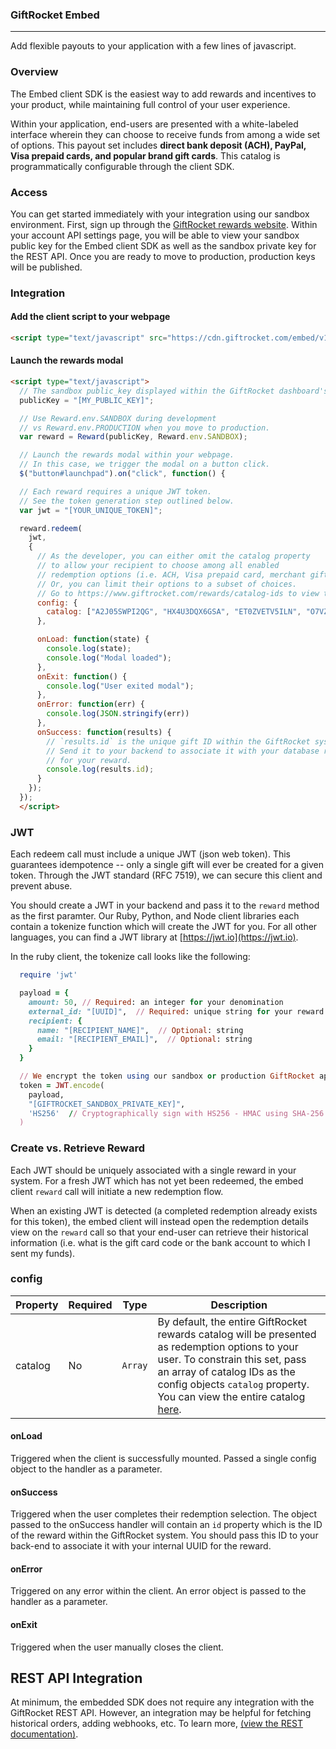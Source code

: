 ### GiftRocket Embed
-----

Add flexible payouts to your application with a few lines of javascript.

### Overview

The Embed client SDK is the easiest way to add rewards and incentives to your product, while maintaining full control of your user experience.  

Within your application, end-users are presented with a white-labeled interface wherein they can choose to receive funds from among a wide set of options. This payout set includes <b>direct bank deposit (ACH), PayPal, Visa prepaid cards, and popular brand gift cards</b>. This catalog is programmatically configurable through the client SDK.


### Access

You can get started immediately with your integration using our sandbox environment. First, sign up through the [GiftRocket rewards website](https://www.giftrocket.com/rewards/).  Within your account API settings page, you will be able to view your sandbox public key for the Embed client SDK as well as the sandbox private key for the REST API. Once you are ready to move to production, production keys will be published.


### Integration


#### Add the client script to your webpage

```html
<script type="text/javascript" src="https://cdn.giftrocket.com/embed/v1/client.js" />
```

#### Launch the rewards modal

```html
<script type="text/javascript">
  // The sandbox public_key displayed within the GiftRocket dashboard's API settings tab.
  publicKey = "[MY_PUBLIC_KEY]";

  // Use Reward.env.SANDBOX during development
  // vs Reward.env.PRODUCTION when you move to production.
  var reward = Reward(publicKey, Reward.env.SANDBOX);

  // Launch the rewards modal within your webpage.
  // In this case, we trigger the modal on a button click.
  $("button#launchpad").on("click", function() {

  // Each reward requires a unique JWT token.  
  // See the token generation step outlined below.
  var jwt = "[YOUR_UNIQUE_TOKEN]";

  reward.redeem(
    jwt,
    {
      // As the developer, you can either omit the catalog property
      // to allow your recipient to choose among all enabled
      // redemption options (i.e. ACH, Visa prepaid card, merchant gift cards)
      // Or, you can limit their options to a subset of choices.
      // Go to https://www.giftrocket.com/rewards/catalog-ids to view the entire catalog.
      config: {
        catalog: ["A2J05SWPI2QG", "HX4U3DQX6GSA", "ET0ZVETV5ILN", "O7VZ5WQOCUQM"]
      },

      onLoad: function(state) {
        console.log(state);
        console.log("Modal loaded");
      },
      onExit: function() {
        console.log("User exited modal");
      },
      onError: function(err) {
        console.log(JSON.stringify(err))
      },
      onSuccess: function(results) {
        // `results.id` is the unique gift ID within the GiftRocket system.
        // Send it to your backend to associate it with your database record
        // for your reward.
        console.log(results.id);
      }
    });
  });
  </script>
```

### JWT

Each redeem call must include a unique JWT (json web token).  This guarantees idempotence -- only a single gift will ever be created for a given token.  Through the JWT standard (RFC 7519), we can secure this client and prevent abuse.

You should create a JWT in your backend and pass it to the `reward` method as the first paramter.  Our Ruby, Python, and Node client libraries each contain a tokenize function which will create the JWT for you. For all other languages, you can find a JWT library at [https://jwt.io](https://jwt.io). 

In the ruby client, the tokenize call looks like the following:

```ruby
  require 'jwt'

  payload = {
    amount: 50, // Required: an integer for your denomination
    external_id: "[UUID]",  // Required: unique string for your reward as stored in your system
    recipient: {
      name: "[RECIPIENT_NAME]",  // Optional: string
      email: "[RECIPIENT_EMAIL]",  // Optional: string
    }
  }

  // We encrypt the token using our sandbox or production GiftRocket api key.
  token = JWT.encode(
    payload,
    "[GIFTROCKET_SANDBOX_PRIVATE_KEY]",
    'HS256'  // Cryptographically sign with HS256 - HMAC using SHA-256 hash algorithm
  )
```

### Create vs. Retrieve Reward

Each JWT should be uniquely associated with a single reward in your system. For a fresh JWT which has not yet been redeemed, the embed client `reward` call will initiate a new redemption flow.

When an existing JWT is detected (a completed redemption already exists for this token), the embed client will instead open the redemption details view on the `reward` call so that your end-user can retrieve their historical information (i.e. what is the gift card code or the bank account to which I sent my funds).


### config

| Property  | Required  | Type        | Description |
|-----------|-----------|-------------|-------------|
| catalog |  No         | `Array`     | By default, the entire GiftRocket rewards catalog will be presented as redemption options to your user.  To constrain this set, pass an array of catalog IDs as the config objects `catalog` property. You can view the entire catalog [here](https://www.giftrocket.com/rewards/catalog-ids).|


#### onLoad

Triggered when the client is successfully mounted.  Passed a single config object to the handler as a parameter.

#### onSuccess

Triggered when the user completes their redemption selection. The object passed to the onSuccess handler will contain an `id` property which is the ID of the reward within the GiftRocket system.  You should pass this ID to your back-end to associate it with your internal UUID for the reward.

#### onError

Triggered on any error within the client.  An error object is passed to the handler as a parameter.

#### onExit

Triggered when the user manually closes the client.


## REST API Integration

At minimum, the embedded SDK does not require any integration with the GiftRocket REST API.  However, an integration may be helpful for fetching historical orders, adding webhooks, etc.  To learn more, [(view the REST documentation)](https://www.giftrocket.com/docs).
